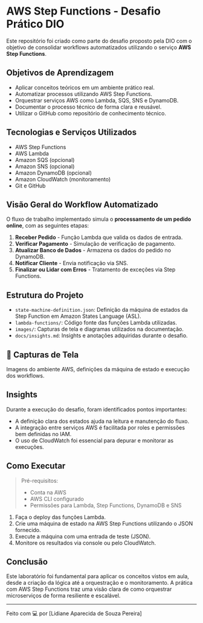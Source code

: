 # AWS Step Functions - Desafio Prático DIO

Este repositório foi criado como parte do desafio proposto pela DIO com o objetivo de consolidar workflows automatizados utilizando o serviço **AWS Step Functions**.

## Objetivos de Aprendizagem

- Aplicar conceitos teóricos em um ambiente prático real.
- Automatizar processos utilizando AWS Step Functions.
- Orquestrar serviços AWS como Lambda, SQS, SNS e DynamoDB.
- Documentar o processo técnico de forma clara e reusável.
- Utilizar o GitHub como repositório de conhecimento técnico.

## Tecnologias e Serviços Utilizados

- AWS Step Functions
- AWS Lambda
- Amazon SQS (opcional)
- Amazon SNS (opcional)
- Amazon DynamoDB (opcional)
- Amazon CloudWatch (monitoramento)
- Git e GitHub

## Visão Geral do Workflow Automatizado

O fluxo de trabalho implementado simula o **processamento de um pedido online**, com as seguintes etapas:

1. **Receber Pedido** - Função Lambda que valida os dados de entrada.
2. **Verificar Pagamento** - Simulação de verificação de pagamento.
3. **Atualizar Banco de Dados** - Armazena os dados do pedido no DynamoDB.
4. **Notificar Cliente** - Envia notificação via SNS.
5. **Finalizar ou Lidar com Erros** - Tratamento de exceções via Step Functions.


##  Estrutura do Projeto

- `state-machine-definition.json`: Definição da máquina de estados da Step Function em Amazon States Language (ASL).
- `lambda-functions/`: Código fonte das funções Lambda utilizadas.
- `images/`: Capturas de tela e diagramas utilizados na documentação.
- `docs/insights.md`: Insights e anotações adquiridas durante o desafio.

## 📸 Capturas de Tela

Imagens do ambiente AWS, definições da máquina de estado e execução dos workflows.

## Insights

Durante a execução do desafio, foram identificados pontos importantes:
- A definição clara dos estados ajuda na leitura e manutenção do fluxo.
- A integração entre serviços AWS é facilitada por roles e permissões bem definidas no IAM.
- O uso de CloudWatch foi essencial para depurar e monitorar as execuções.

## Como Executar

> Pré-requisitos:
> - Conta na AWS
> - AWS CLI configurado
> - Permissões para Lambda, Step Functions, DynamoDB e SNS

1. Faça o deploy das funções Lambda.
2. Crie uma máquina de estado na AWS Step Functions utilizando o JSON fornecido.
3. Execute a máquina com uma entrada de teste (JSON).
4. Monitore os resultados via console ou pelo CloudWatch.

##  Conclusão

Este laboratório foi fundamental para aplicar os conceitos vistos em aula, desde a criação da lógica até a orquestração e o monitoramento. A prática com AWS Step Functions traz uma visão clara de como orquestrar microserviços de forma resiliente e escalável.

---

Feito com 💻 por [Lidiane Aparecida de Souza Pereira]
